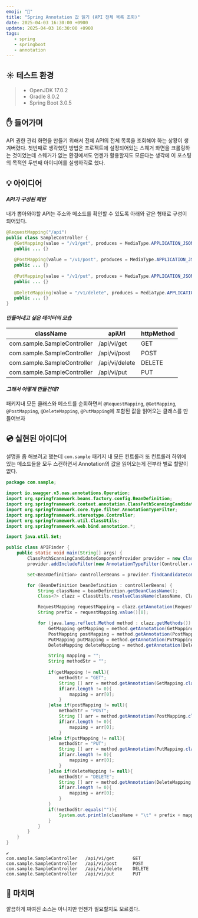 ```yaml
---
emoji: "📖"
title: "Spring Annotation 값 읽기 (API 전체 목록 조회)"
date: 2025-04-03 16:30:00 +0900
update: 2025-04-03 16:30:00 +0900
tags:
   - spring
   - springboot
   - annotation
---
```


## ☀️ 테스트 환경
> - OpenJDK 17.0.2
> - Gradle 8.0.2
> - Spring Boot 3.0.5

## ✋ 들어가며
API 권한 관리 화면을 만들기 위해서 전체 API의 전체 목록을 조회해야 하는 상황이 생겨버렸다.
첫번째로 생각했던 방법은 프로젝트에 설정되어있는 스웨거 화면을 크롤링하는 것이었는데 스웨거가 없는 환경에서도 언젠가 활용할지도 모른다는 생각에 이 포스팅의 목적인 두번째 아이디어를 실행하긱로 했다.

## 💡 아이디어

#### ***API가 구성된 패턴***
내가 뽑아와야할 API는 주소와 메소드를 확인할 수 있도록 아래와 같은 형태로 구성이 되어있다.
```java
@RequestMapping("/api")
public class SampleController {
   @GetMapping(value = "/v1/get", produces = MediaType.APPLICATION_JSON_VALUE)
   public ... {}
    
   @PostMapping(value = "/v1/post", produces = MediaType.APPLICATION_JSON_VALUE)
   public ... {}
   
   @PutMapping(value = "/v1/put", produces = MediaType.APPLICATION_JSON_VALUE)
   public ... {}
    
   @DeleteMapping(value = "/v1/delete", produces = MediaType.APPLICATION_JSON_VALUE)
   public ... {}
}
```

#### ***만들어내고 싶은 데이터의 모습***

| className                   | apiUrl         | httpMethod |
|-----------------------------|----------------|------------|
| com.sample.SampleController | /api/vi/get    | GET        |
| com.sample.SampleController | /api/vi/post   | POST       |
| com.sample.SampleController | /api/vi/delete | DELETE     |
| com.sample.SampleController | /api/vi/put    | PUT        |

#### ***그래서 어떻게 만들건데?***
패키지내 모든 클래스와 메소드를 순회하면서
`@RequestMapping`, `@GetMapping`, `@PostMapping`, `@DeleteMapping`, `@PutMapping`에 포함된 값을 읽어오는 클래스를 만들어보자


## 💿 실현된 아이디어
설명을 좀 해보려고 했는데 `com.sample` 패키지 내 모든 컨트롤러 또 컨트롤러 하위에 있는 메소드들을 모두 스캔하면서
Annotation의 값을 읽어오는게 전부라 별로 할말이 없다.

```java
package com.sample;

import io.swagger.v3.oas.annotations.Operation;
import org.springframework.beans.factory.config.BeanDefinition;
import org.springframework.context.annotation.ClassPathScanningCandidateComponentProvider;
import org.springframework.core.type.filter.AnnotationTypeFilter;
import org.springframework.stereotype.Controller;
import org.springframework.util.ClassUtils;
import org.springframework.web.bind.annotation.*;

import java.util.Set;

public class APIFinder {
    public static void main(String[] args) {
        ClassPathScanningCandidateComponentProvider provider = new ClassPathScanningCandidateComponentProvider(false);
        provider.addIncludeFilter(new AnnotationTypeFilter(Controller.class));

        Set<BeanDefinition> controllerBeans = provider.findCandidateComponents("com.sample");

        for (BeanDefinition beanDefinition : controllerBeans) {
            String className = beanDefinition.getBeanClassName();
            Class<?> clazz = ClassUtils.resolveClassName(className, ClassUtils.getDefaultClassLoader());

            RequestMapping requestMapping = clazz.getAnnotation(RequestMapping.class);
            String prefix = requestMapping.value()[0];

            for (java.lang.reflect.Method method : clazz.getMethods()) {
                GetMapping getMapping = method.getAnnotation(GetMapping.class);
                PostMapping postMapping = method.getAnnotation(PostMapping.class);
                PutMapping putMapping = method.getAnnotation(PutMapping.class);
                DeleteMapping deleteMapping = method.getAnnotation(DeleteMapping.class);

                String mapping = "";
                String methodStr = "";
                
                if(getMapping != null){
                    methodStr = "GET";
                    String [] arr = method.getAnnotation(GetMapping.class).value();
                    if(arr.length != 0){
                        mapping = arr[0];
                    }
                }else if(postMapping != null){
                    methodStr = "POST";
                    String [] arr = method.getAnnotation(PostMapping.class).value();
                    if(arr.length != 0){
                        mapping = arr[0];
                    }
                }else if(putMapping != null){
                    methodStr = "PUT";
                    String [] arr = method.getAnnotation(PutMapping.class).value();
                    if(arr.length != 0){
                        mapping = arr[0];
                    }
                }else if(deleteMapping != null){
                    methodStr = "DELETE";
                    String [] arr = method.getAnnotation(DeleteMapping.class).value();
                    if(arr.length != 0){
                        mapping = arr[0];
                    }
                }
                if(!methodStr.equals("")){
                    System.out.println(className + "\t" + prefix + mapping + "\t" + methodStr);
                }
            }
        }
    }
}
```

```shell
✔
com.sample.SampleController   /api/vi/get       GET
com.sample.SampleController   /api/vi/post      POST
com.sample.SampleController   /api/vi/delete    DELETE
com.sample.SampleController   /api/vi/put       PUT
```

## 👋 마치며
깔끔하게 짜여진 소스는 아니지만 언젠가 필요할지도 모르겠다.

